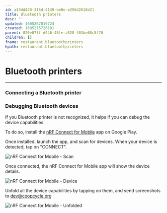 ```yaml
---
id: a19dd428-315d-4149-be8e-e298d2618d21
title: Bluetooth printers
desc: ''
updated: 1605267019724
created: 1605215726181
parent: 020e07ff-d946-48fe-a528-f01be68c5f70
children: []
fname: restaurant.bluetoothprinters
hpath: restaurant.bluetoothprinters
---
```

# Bluetooth printers

* * *

### Connecting a Bluetooth printer

### Debugging Bluetooth devices

If you Bluetooth printer is not recognized, it helps if you can debug the device capabilities.

To do so, install the [nRF Connect for Mobile](https://play.google.com/store/apps/details?id=no.nordicsemi.android.mcp) app on Google Play.

Once installed, launch the app, and scan for devices.
When your device is detected, tap on "CONNECT".

![nRF Connect for Mobile - Scan](/assets/images/nrf_connect_scan.png)

Once connected, the nRF Connect for Mobile app will show the device details.

![nRF Connect for Mobile - Device](/assets/images/nrf_connect_device.png)

Unfold all the device capabilities by tapping on them, and send screenshots to [dev@coopcycle.org](mailto:dev@coopcycle.org)

![nRF Connect for Mobile - Unfolded](/assets/images/nrf_connect_device_unfolded.png)

